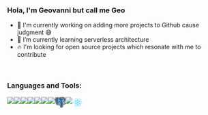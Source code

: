 ### Hola, I'm Geovanni but call me Geo

- 🚧   I'm currently working on adding more projects to Github cause judgment 😅
- 🌱   I’m currently learning serverless architecture
- 🔥   I'm looking for open source projects which resonate with me to contribute

<br />

### Languages and Tools:

<img 
    align="left" 
    src="https://cdn.jsdelivr.net/npm/programming-languages-logos/src/javascript/javascript.svg" 
    height="25" />
<img 
    align="left" 
    src="https://cdn.jsdelivr.net/npm/programming-languages-logos/src/html/html.svg" 
    height="25" />
<img 
    align="left" 
    src="https://cdn.jsdelivr.net/npm/programming-languages-logos/src/css/css.svg" 
    height="25" />
<img 
    align="left" 
    src="https://cdn.jsdelivr.net/npm/programming-languages-logos/src/typescript/typescript.svg" 
    height="25" />
<img 
    align="left" 
    src="https://cdn.jsdelivr.net/npm/programming-languages-logos/src/python/python.svg" 
    height="25" />
<img
    align="left"
    src="https://camo.githubusercontent.com/9c24355bb3afbff914503b663ade7beb341079fa/68747470733a2f2f6e6f64656a732e6f72672f7374617469632f696d616765732f6c6f676f2d6c696768742e737667" 
    height="25" />
<img 
    align="left"
    src="https://camo.githubusercontent.com/fc61dcbdb7a6e49d3adecc12194b24ab20dfa25b/68747470733a2f2f692e636c6f756475702e636f6d2f7a6659366c4c376546612d3330303078333030302e706e67" 
    height="25" />
<img 
    align="left"
    src="https://raw.githubusercontent.com/github/explore/80688e429a7d4ef2fca1e82350fe8e3517d3494d/topics/postgresql/postgresql.png" 
    height="25" />

<img 
    align="left"
    src="https://raw.githubusercontent.com/facebook/jest/master/website/static/img/jest-readme-headline.png" 
    height="25" />
<img 
    align="left"
    src="https://raw.githubusercontent.com/github/explore/80688e429a7d4ef2fca1e82350fe8e3517d3494d/topics/react/react.png" 
    height="25" />

<br />
